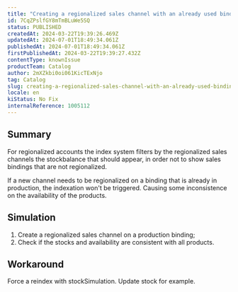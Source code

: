 ```yaml
---
title: "Creating a regionalized sales channel with an already used binding does not update the item's stockbalance"
id: 7CqZPslfGY8mTmBLuWe5SQ
status: PUBLISHED
createdAt: 2024-03-22T19:39:26.469Z
updatedAt: 2024-07-01T18:49:34.061Z
publishedAt: 2024-07-01T18:49:34.061Z
firstPublishedAt: 2024-03-22T19:39:27.432Z
contentType: knownIssue
productTeam: Catalog
author: 2mXZkbi0oi061KicTExNjo
tag: Catalog
slug: creating-a-regionalized-sales-channel-with-an-already-used-binding-does-not-update-the-items-stockbalance
locale: en
kiStatus: No Fix
internalReference: 1005112
---
```


## Summary


For regionalized accounts the index system filters by the regionalized sales channels the stockbalance that should appear, in order not to show sales bindings that are not regionalized.

If a new channel needs to be regionalized on a binding that is already in production, the indexation won't be triggered. Causing some inconsistence on the availability of the products.


##

## Simulation



1. Create a regionalized sales channel on a production binding;
2. Check if the stocks and availability are consistent with all products.


##

## Workaround


Force a reindex with stockSimulation. Update stock for example.





